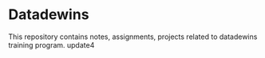 # Datadewins
This repository contains notes, assignments, projects related to datadewins training program.
update4
